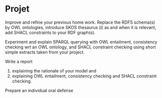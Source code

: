 # Projet

Improve and refine your previous home work. 
Replace the RDFS schema(s) by OWL ontologies,
introduce SKOS thesaurus (i) as and when it is relevant, add SHACL constraints to your RDF graph(s).

Experiment and explain SPARQL querying with OWL entailment,
consistency checking wrt an OWL ontology, and SHACL constraint checking using short simple extracts taken from your project.

Write a report 
1) explaining the rationale of your model and 
2) explaining OWL entailment,
consistency checking and SHACL constraint checking. 


Prepare an individual oral defense

